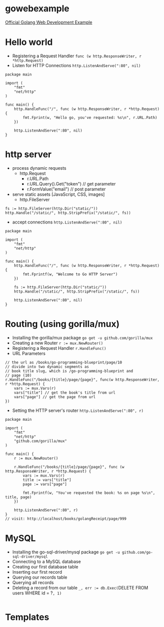# gowebexample
[Official Golang Web Development Example](https://gowebexamples.com)

# Hello world
- Registering a Request Handler
`func (w http.ResponseWriter, r *http.Request)`
- Listen for HTTP Connections
`http.ListenAndServe(":80", nil)`
```
package main

import (
    "fmt"
    "net/http"
)

func main() {
    http.HandleFunc("/", func (w http.ResponseWriter, r *http.Request) {
        fmt.Fprint(w, "Hello go, you've requested: %s\n", r.URL.Path)
    })

    http.ListenAndServe(":80", nil)
}
```
# http server
- process dynamic requests
    - http.Request
        - r.URL.Path
        - r.URL.Query().Get("token") // get parameter
        - r.FormValue("email") // post parameter
- serve static assets [JavaScript, CSS, images]
    - http.FileServer
```
fs := http.FileServer(http.Dir("static/"))
http.Handle("/static/", http.StripPrefix("/static/", fs))
```
- accept connections
`http.ListenAndServe(":80", nil)`
```
package main

import (
    "fmt"
    "net/http"
)

func main() {
    http.HandleFunc("/", func (w http.ResponseWriter, r *http.Request){
        fmt.Fprintf(w, "Welcome to Go HTTP Server")
    })

    fs := http.FileServer(http.Dir("static/"))
    http.Handle("/static/", http.StripPrefix("/static/", fs))

    http.ListenAndServe(":80", nil)
}
```
# Routing (using gorilla/mux)
- Installing the gorilla/mux package
`go get -u github.com/gorilla/mux`
- Creating a new Router
`r := mux.NewRouter()`
- Registering a Request Handler
`r.HandleFunc()`
- URL Parameters
```
// the url as /books/go-programming-blueprint/page/10
// divide into two dynamic segments as
// book title slug, which is /go-programming-blueprint and
// page (10)
r.HandleFunc("/books/{title}/page/{page}", func(w http.ResponseWriter, r *http.Request) {
    vars := mux.Vars(r)
    vars["title"] // get the book's title from url
    vars["page"] // get the page from url
})
```
- Setting the HTTP server's router
`http.ListenAndServe(":80", r)`
```
package main

import (
    "fmt"
    "net/http"
    "github.com/gorilla/mux"
)

func main() {
    r := mux.NewRouter()

    r.HandleFunc("/books/{title}/page/{page}", func (w http.ResponseWriter, r *http.Request) {
        vars := mux.Vars(r)
        title := vars["title"]
        page := vars["page"]

        fmt.Fprintf(w, "You've requested the book: %s on page %s\n", title, page)
    })

    http.ListenAndServe(":80", r)
}
// visit: http://localhost/books/golangReceipt/page/999
```
# MySQL
- Installing the go-sql-driver/mysql package
`go get -u github.com/go-sql-driver/mysql`
- Connecting to a MySQL database
- Creating our first database table
- Inserting our first record
- Querying our records table
- Querying all records
- Deleting a record from our table
`_, err := db.Exec(`DELETE FROM users WHERE id = ?`, 1)`
```

```
# Templates